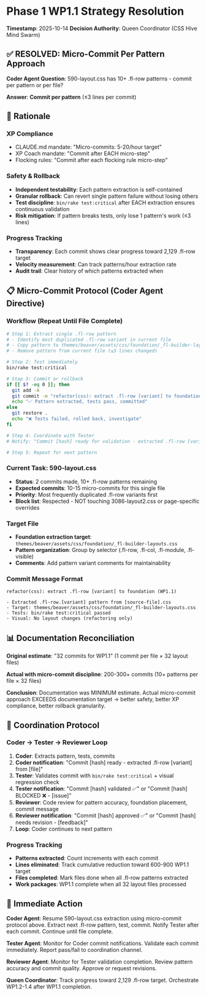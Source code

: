 # Phase 1 WP1.1 Strategy Resolution
**Timestamp**: 2025-10-14
**Decision Authority**: Queen Coordinator (CSS Hive Mind Swarm)

## ✅ RESOLVED: Micro-Commit Per Pattern Approach

**Coder Agent Question**: 590-layout.css has 10+ .fl-row patterns - commit per pattern or per file?

**Answer**: **Commit per pattern** (≤3 lines per commit)

## 🎯 Rationale

### XP Compliance
- CLAUDE.md mandate: "Micro-commits: 5-20/hour target"
- XP Coach mandate: "Commit after EACH micro-step"
- Flocking rules: "Commit after each flocking rule micro-step"

### Safety & Rollback
- **Independent testability**: Each pattern extraction is self-contained
- **Granular rollback**: Can revert single pattern failure without losing others
- **Test discipline**: `bin/rake test:critical` after EACH extraction ensures continuous validation
- **Risk mitigation**: If pattern breaks tests, only lose 1 pattern's work (≤3 lines)

### Progress Tracking
- **Transparency**: Each commit shows clear progress toward 2,129 .fl-row target
- **Velocity measurement**: Can track patterns/hour extraction rate
- **Audit trail**: Clear history of which patterns extracted when

## 📋 Micro-Commit Protocol (Coder Agent Directive)

### Workflow (Repeat Until File Complete)
```bash
# Step 1: Extract single .fl-row pattern
# - Identify most duplicated .fl-row variant in current file
# - Copy pattern to themes/beaver/assets/css/foundation/_fl-builder-layouts.css
# - Remove pattern from current file (≤3 lines changed)

# Step 2: Test immediately
bin/rake test:critical

# Step 3: Commit or rollback
if [[ $? -eq 0 ]]; then
  git add -A
  git commit -m "refactor(css): extract .fl-row [variant] to foundation (WP1.1)"
  echo "✅ Pattern extracted, tests pass, committed"
else
  git restore .
  echo "❌ Tests failed, rolled back, investigate"
fi

# Step 4: Coordinate with Tester
# Notify: "Commit [hash] ready for validation - extracted .fl-row [variant]"

# Step 5: Repeat for next pattern
```

### Current Task: 590-layout.css
- **Status**: 2 commits made, 10+ .fl-row patterns remaining
- **Expected commits**: 10-15 micro-commits for this single file
- **Priority**: Most frequently duplicated .fl-row variants first
- **Block list**: Respected - NOT touching 3086-layout2.css or page-specific overrides

### Target File
- **Foundation extraction target**: `themes/beaver/assets/css/foundation/_fl-builder-layouts.css`
- **Pattern organization**: Group by selector (.fl-row, .fl-col, .fl-module, .fl-visible)
- **Comments**: Add pattern variant comments for maintainability

### Commit Message Format
```
refactor(css): extract .fl-row [variant] to foundation (WP1.1)

- Extracted .fl-row.[variant] pattern from [source-file].css
- Target: themes/beaver/assets/css/foundation/_fl-builder-layouts.css
- Tests: bin/rake test:critical passed
- Visual: No layout changes (refactoring only)
```

## 📊 Documentation Reconciliation

**Original estimate**: "32 commits for WP1.1" (1 commit per file × 32 layout files)

**Actual with micro-commit discipline**: 200-300+ commits (10+ patterns per file × 32 files)

**Conclusion**: Documentation was MINIMUM estimate. Actual micro-commit approach EXCEEDS documentation target → better safety, better XP compliance, better rollback granularity.

## 🔄 Coordination Protocol

### Coder → Tester → Reviewer Loop
1. **Coder**: Extracts pattern, tests, commits
2. **Coder notification**: "Commit [hash] ready - extracted .fl-row [variant] from [file]"
3. **Tester**: Validates commit with `bin/rake test:critical` + visual regression check
4. **Tester notification**: "Commit [hash] validated ✅" or "Commit [hash] BLOCKED ❌ - [issue]"
5. **Reviewer**: Code review for pattern accuracy, foundation placement, commit message
6. **Reviewer notification**: "Commit [hash] approved ✅" or "Commit [hash] needs revision - [feedback]"
7. **Loop**: Coder continues to next pattern

### Progress Tracking
- **Patterns extracted**: Count increments with each commit
- **Lines eliminated**: Track cumulative reduction toward 600-900 WP1.1 target
- **Files completed**: Mark files done when all .fl-row patterns extracted
- **Work packages**: WP1.1 complete when all 32 layout files processed

## 🚀 Immediate Action

**Coder Agent**: Resume 590-layout.css extraction using micro-commit protocol above. Extract next .fl-row pattern, test, commit. Notify Tester after each commit. Continue until file complete.

**Tester Agent**: Monitor for Coder commit notifications. Validate each commit immediately. Report pass/fail to coordination channel.

**Reviewer Agent**: Monitor for Tester validation completion. Review pattern accuracy and commit quality. Approve or request revisions.

**Queen Coordinator**: Track progress toward 2,129 .fl-row target. Orchestrate WP1.2-1.4 after WP1.1 completion.
